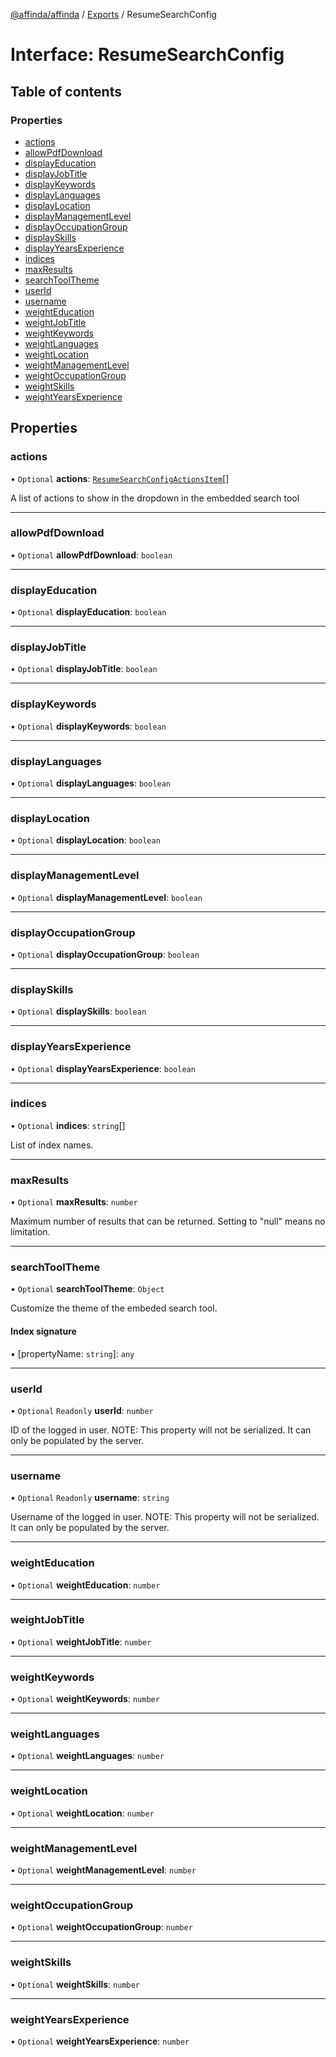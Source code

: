 [@affinda/affinda](../README.md) / [Exports](../modules.md) / ResumeSearchConfig

# Interface: ResumeSearchConfig

## Table of contents

### Properties

- [actions](ResumeSearchConfig.md#actions)
- [allowPdfDownload](ResumeSearchConfig.md#allowpdfdownload)
- [displayEducation](ResumeSearchConfig.md#displayeducation)
- [displayJobTitle](ResumeSearchConfig.md#displayjobtitle)
- [displayKeywords](ResumeSearchConfig.md#displaykeywords)
- [displayLanguages](ResumeSearchConfig.md#displaylanguages)
- [displayLocation](ResumeSearchConfig.md#displaylocation)
- [displayManagementLevel](ResumeSearchConfig.md#displaymanagementlevel)
- [displayOccupationGroup](ResumeSearchConfig.md#displayoccupationgroup)
- [displaySkills](ResumeSearchConfig.md#displayskills)
- [displayYearsExperience](ResumeSearchConfig.md#displayyearsexperience)
- [indices](ResumeSearchConfig.md#indices)
- [maxResults](ResumeSearchConfig.md#maxresults)
- [searchToolTheme](ResumeSearchConfig.md#searchtooltheme)
- [userId](ResumeSearchConfig.md#userid)
- [username](ResumeSearchConfig.md#username)
- [weightEducation](ResumeSearchConfig.md#weighteducation)
- [weightJobTitle](ResumeSearchConfig.md#weightjobtitle)
- [weightKeywords](ResumeSearchConfig.md#weightkeywords)
- [weightLanguages](ResumeSearchConfig.md#weightlanguages)
- [weightLocation](ResumeSearchConfig.md#weightlocation)
- [weightManagementLevel](ResumeSearchConfig.md#weightmanagementlevel)
- [weightOccupationGroup](ResumeSearchConfig.md#weightoccupationgroup)
- [weightSkills](ResumeSearchConfig.md#weightskills)
- [weightYearsExperience](ResumeSearchConfig.md#weightyearsexperience)

## Properties

### actions

• `Optional` **actions**: [`ResumeSearchConfigActionsItem`](ResumeSearchConfigActionsItem.md)[]

A list of actions to show in the dropdown in the embedded search tool

___

### allowPdfDownload

• `Optional` **allowPdfDownload**: `boolean`

___

### displayEducation

• `Optional` **displayEducation**: `boolean`

___

### displayJobTitle

• `Optional` **displayJobTitle**: `boolean`

___

### displayKeywords

• `Optional` **displayKeywords**: `boolean`

___

### displayLanguages

• `Optional` **displayLanguages**: `boolean`

___

### displayLocation

• `Optional` **displayLocation**: `boolean`

___

### displayManagementLevel

• `Optional` **displayManagementLevel**: `boolean`

___

### displayOccupationGroup

• `Optional` **displayOccupationGroup**: `boolean`

___

### displaySkills

• `Optional` **displaySkills**: `boolean`

___

### displayYearsExperience

• `Optional` **displayYearsExperience**: `boolean`

___

### indices

• `Optional` **indices**: `string`[]

List of index names.

___

### maxResults

• `Optional` **maxResults**: `number`

Maximum number of results that can be returned. Setting to "null" means no limitation.

___

### searchToolTheme

• `Optional` **searchToolTheme**: `Object`

Customize the theme of the embeded search tool.

#### Index signature

▪ [propertyName: `string`]: `any`

___

### userId

• `Optional` `Readonly` **userId**: `number`

ID of the logged in user.
NOTE: This property will not be serialized. It can only be populated by the server.

___

### username

• `Optional` `Readonly` **username**: `string`

Username of the logged in user.
NOTE: This property will not be serialized. It can only be populated by the server.

___

### weightEducation

• `Optional` **weightEducation**: `number`

___

### weightJobTitle

• `Optional` **weightJobTitle**: `number`

___

### weightKeywords

• `Optional` **weightKeywords**: `number`

___

### weightLanguages

• `Optional` **weightLanguages**: `number`

___

### weightLocation

• `Optional` **weightLocation**: `number`

___

### weightManagementLevel

• `Optional` **weightManagementLevel**: `number`

___

### weightOccupationGroup

• `Optional` **weightOccupationGroup**: `number`

___

### weightSkills

• `Optional` **weightSkills**: `number`

___

### weightYearsExperience

• `Optional` **weightYearsExperience**: `number`
